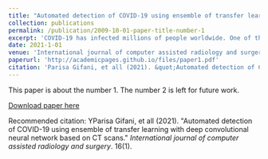 ```yaml
---
title: "Automated detection of COVID-19 using ensemble of transfer learning with deep convolutional neural network based on CT scans"
collection: publications
permalink: /publication/2009-10-01-paper-title-number-1
excerpt: 'COVID-19 has infected millions of people worldwide. One of the most important hurdles in controlling the spread of this disease is the inefficiency and lack of medical tests. Computed tomography (CT) scans are promising in providing accurate and fast detection of COVID-19. However, determining COVID-19 requires highly trained radiologists and suffers from inter-observer variability. To remedy these limitations, this paper introduces an automatic methodology based on an ensemble of deep transfer learning for the detection of COVID-19.'
date: 2021-1-01
venue: 'International journal of computer assisted radiology and surgery'
paperurl: 'http://academicpages.github.io/files/paper1.pdf'
citation: 'Parisa Gifani, et all (2021). &quot;Automated detection of COVID-19 using ensemble of transfer learning with deep convolutional neural network based on CT scans.&quot; <i>International journal of computer assisted radiology and surgery</i>. 16(1).'
---
```

This paper is about the number 1. The number 2 is left for future work.

[Download paper here](http://academicpages.github.io/files/paper1.pdf)

Recommended citation: YParisa Gifani, et all (2021). "Automated detection of COVID-19 using ensemble of transfer learning with deep convolutional neural network based on CT scans." <i>International journal of computer assisted radiology and surgery</i>. 16(1).
